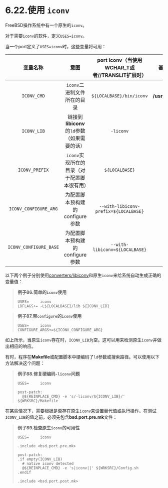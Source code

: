 # 6.22.使用 `iconv`

FreeBSD操作系统中有一个原生的`iconv`。

对于需要`iconv`的软件，定义`USES=iconv`。

当一个port定义了`USES=iconv`时，这些变量将可用：

| 变量名称                   | 意图                             | port iconv（当使用WCHAR_T或者//TRANSLIT扩展时） | 基础iconv            |
|:----------------------:|:------------------------------:|:-------------------------------------:|:------------------:|
| `ICONV_CMD`            | `iconv`二进制文件所在的目录              | `${LOCALBASE}/bin/iconv`              | **/usr/bin/iconv** |
| `ICONV_LIB`            | 链接到**libiconv**的`ld`参数（如果需要的话） | `-liconv`                             | （无）                |
| `ICONV_PREFIX`         | `iconv`实现所在的目录（对于配置脚本很有用）      | `${LOCALBASE}`                        | **/usr**           |
| `ICONV_CONFIGURE_ARG`  | 为配置脚本预构建的configure参数           | `--with-libiconv-prefix=${LOCALBASE}` | （空）                |
| `ICONV_CONFIGURE_BASE` | 为配置脚本预构建的configure参数           | `--with-libiconv=${LOCALBASE}`        | （空）                |

以下两个例子分别使用[converters/libiconv](https://cgit.freebsd.org/ports/tree/converters/libiconv/)和原生`iconv`来给系统自动生成正确的变量值：

> **例子86.简单的`iconv`使用**
> 
> ```shell
> USES=		iconv
> LDFLAGS+=	-L${LOCALBASE}/lib ${ICONV_LIB}
> ```

> **例子87.带`configure`的`iconv`使用**
> 
> ```shell
> USES=		iconv
> CONFIGURE_ARGS+=${ICONV_CONFIGURE_ARG}
> ```

如上所示，当原生`iconv`存在时，`ICONV_LIB`为空。这可以用来检测原生`iconv`并做出相应的响应。

有时，程序在**Makefile**或配置脚本中硬编码了`ld`参数或搜索路径。可以使用以下方法解决这个问题：

> **例子88.修复硬编码`-liconv`问题**
> 
> ```shell
> USES=		iconv
> 
> post-patch:
> 	@${REINPLACE_CMD} -e 's/-liconv/${ICONV_LIB}/' ${WRKSRC}/Makefile
> ```

在某些情况下，需要根据是否存在原生`iconv`来设置替代值或执行操作。在测试`ICONV_LIB`的值之前，必须先包含**bsd.port.pre.mk**文件：

> **例子89.检查原生`iconv`的可用性**
> 
> ```shell
> USES=		iconv
> 
> .include <bsd.port.pre.mk>
> 
> post-patch:
> .if empty(ICONV_LIB)
> 	# native iconv detected
> 	@${REINPLACE_CMD} -e 's|iconv||' ${WRKSRC}/Config.sh
> .endif
> 
> .include <bsd.port.post.mk>
> ```
> 
> 

